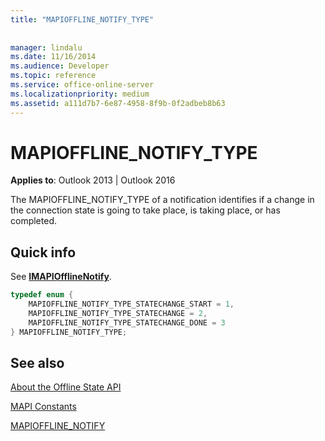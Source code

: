 ```yaml
---
title: "MAPIOFFLINE_NOTIFY_TYPE"
 
 
manager: lindalu
ms.date: 11/16/2014
ms.audience: Developer
ms.topic: reference
ms.service: office-online-server
ms.localizationpriority: medium
ms.assetid: a111d7b7-6e87-4958-8f9b-0f2adbeb8b63
---
```


# MAPIOFFLINE_NOTIFY_TYPE

  
  
**Applies to**: Outlook 2013 | Outlook 2016 
  
The MAPIOFFLINE_NOTIFY_TYPE of a notification identifies if a change in the connection state is going to take place, is taking place, or has completed. 
  
## Quick info

See **[IMAPIOfflineNotify](imapiofflinenotifyiunknown.md)**. 
  
```cpp
typedef enum { 
    MAPIOFFLINE_NOTIFY_TYPE_STATECHANGE_START = 1,  
    MAPIOFFLINE_NOTIFY_TYPE_STATECHANGE = 2,  
    MAPIOFFLINE_NOTIFY_TYPE_STATECHANGE_DONE = 3  
} MAPIOFFLINE_NOTIFY_TYPE;
```

## See also



[About the Offline State API](about-the-offline-state-api.md)
  
[MAPI Constants](mapi-constants.md)
  
[MAPIOFFLINE_NOTIFY](mapioffline_notify.md)

